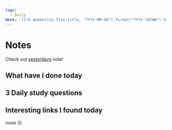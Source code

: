 ```yaml
---
tags:
  - Daily
Week: '[[<% moment(tp.file.title, "YYYY-MM-DD").format("YYYY-[W]WW") %>]]'
---
```

# Notes
Check out [yesterdays](<% tp.date.yesterday() %>) note!
## What have I done today
## 3 Daily study questions

## Interesting links I found today
none 😔